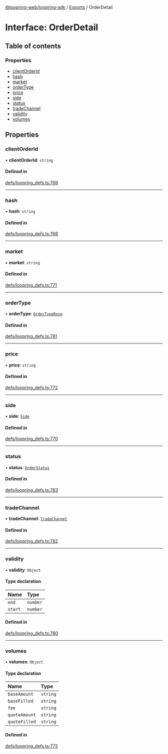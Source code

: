 [@loopring-web/loopring-sdk](../README.md) / [Exports](../modules.md) / OrderDetail

# Interface: OrderDetail

## Table of contents

### Properties

- [clientOrderId](OrderDetail.md#clientorderid)
- [hash](OrderDetail.md#hash)
- [market](OrderDetail.md#market)
- [orderType](OrderDetail.md#ordertype)
- [price](OrderDetail.md#price)
- [side](OrderDetail.md#side)
- [status](OrderDetail.md#status)
- [tradeChannel](OrderDetail.md#tradechannel)
- [validity](OrderDetail.md#validity)
- [volumes](OrderDetail.md#volumes)

## Properties

### clientOrderId

• **clientOrderId**: `string`

#### Defined in

[defs/loopring_defs.ts:769](https://github.com/Loopring/loopring_sdk/blob/18accaa/src/defs/loopring_defs.ts#L769)

___

### hash

• **hash**: `string`

#### Defined in

[defs/loopring_defs.ts:768](https://github.com/Loopring/loopring_sdk/blob/18accaa/src/defs/loopring_defs.ts#L768)

___

### market

• **market**: `string`

#### Defined in

[defs/loopring_defs.ts:771](https://github.com/Loopring/loopring_sdk/blob/18accaa/src/defs/loopring_defs.ts#L771)

___

### orderType

• **orderType**: [`OrderTypeResp`](../enums/OrderTypeResp.md)

#### Defined in

[defs/loopring_defs.ts:781](https://github.com/Loopring/loopring_sdk/blob/18accaa/src/defs/loopring_defs.ts#L781)

___

### price

• **price**: `string`

#### Defined in

[defs/loopring_defs.ts:772](https://github.com/Loopring/loopring_sdk/blob/18accaa/src/defs/loopring_defs.ts#L772)

___

### side

• **side**: [`Side`](../enums/Side.md)

#### Defined in

[defs/loopring_defs.ts:770](https://github.com/Loopring/loopring_sdk/blob/18accaa/src/defs/loopring_defs.ts#L770)

___

### status

• **status**: [`OrderStatus`](../enums/OrderStatus.md)

#### Defined in

[defs/loopring_defs.ts:783](https://github.com/Loopring/loopring_sdk/blob/18accaa/src/defs/loopring_defs.ts#L783)

___

### tradeChannel

• **tradeChannel**: [`TradeChannel`](../enums/TradeChannel.md)

#### Defined in

[defs/loopring_defs.ts:782](https://github.com/Loopring/loopring_sdk/blob/18accaa/src/defs/loopring_defs.ts#L782)

___

### validity

• **validity**: `Object`

#### Type declaration

| Name | Type |
| :------ | :------ |
| `end` | `number` |
| `start` | `number` |

#### Defined in

[defs/loopring_defs.ts:780](https://github.com/Loopring/loopring_sdk/blob/18accaa/src/defs/loopring_defs.ts#L780)

___

### volumes

• **volumes**: `Object`

#### Type declaration

| Name | Type |
| :------ | :------ |
| `baseAmount` | `string` |
| `baseFilled` | `string` |
| `fee` | `string` |
| `quoteAmount` | `string` |
| `quoteFilled` | `string` |

#### Defined in

[defs/loopring_defs.ts:773](https://github.com/Loopring/loopring_sdk/blob/18accaa/src/defs/loopring_defs.ts#L773)
